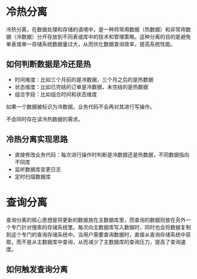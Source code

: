 # 冷热分离

冷热分离，在数据处理和存储的语境中，是一种将常用数据（热数据）和非常用数据（冷数据）分开存放到不同表或库中的技术和管理策略。这种分离的目的是避免单表或单一存储系统数据量过大，从而优化数据查询效率，提高系统性能。



## 如何判断数据是冷还是热

+ 时间维度：比如三个月前的是冷数据，三个月之后的是热数据
+ 状态维度：比如已完结的订单是冷数据，未完结的是热数据
+ 组合字段：比如组合时间和状态维度

如果一个数据被标识为冷数据，业务代码不会再对其进行写操作。

不会同时存在读冷热数据的需求。



## 冷热分离实现思路

+ 直接修改业务代码：每次进行操作时判断是冷数据还是热数据，不同数据指向不同库
+ 监听数据库变更日志
+ 定时扫描数据库



# 查询分离

查询分离的核心思想是将更新的数据放在主数据库里，而查询的数据则放在另外一个专门针对搜索的存储系统里。每次向主数据库写入数据时，同时也会将数据复制到这个专门的查询存储系统中。当用户需要查询数据时，直接从查询存储系统中获取，而不是从主数据库中查询，从而减少了主数据库的查询压力，提高了查询速度。



## 如何触发查询分离

